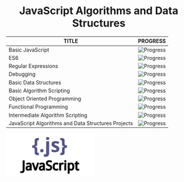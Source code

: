 <div id="header" align="center">
    <h1 align="center">JavaScript Algorithms and Data Structures</h1>
</div>

<div>
  <div float:"left">
    <table>
      <thead>
        <tr>
          <th align="center">TITLE</th>
          <th align="center">PROGRESS</th>
        </tr>
      </thead>
      <tbody>
        <tr>
          <td align="left">Basic JavaScript</td>
          <td align="center"><img src="https://progress-bar.dev/100/" alt="Progress"></td>
        </tr>
        <tr>
          <td align="left">ES6</td>
          <td align="center"><img src="https://progress-bar.dev/44/" alt="Progress"></td>
        </tr>
        <tr>
          <td align="left">Regular Expressions</td>
          <td align="center"><img src="https://progress-bar.dev/0/" alt="Progress"></td>
        </tr>
        <tr>
          <td align="left">Debugging</td>
          <td align="center"><img src="https://progress-bar.dev/0/" alt="Progress"></td>
        </tr>
        <tr>
          <td align="left">Basic Data Structures</td>
          <td align="center"><img src="https://progress-bar.dev/0/" alt="Progress"></td>
        </tr>
        <tr>
          <td align="left">Basic Algorithm Scripting</td>
          <td align="center"><img src="https://progress-bar.dev/0/" alt="Progress"></td>
        </tr>
        <tr>
          <td align="left">Object Oriented Programming</td>
          <td align="center"><img src="https://progress-bar.dev/0/" alt="Progress"></td>
        </tr>
        <tr>
          <td align="left">Functional Programming</td>
          <td align="center"><img src="https://progress-bar.dev/0/" alt="Progress"></td>
        </tr>
        <tr>
          <td align="left">Intermediate Algorithm Scripting</td>
          <td align="center"><img src="https://progress-bar.dev/0/" alt="Progress"></td>
        </tr>
        <tr>
          <td align="left">JavaScript Algorithms and Data Structures Projects</td>
          <td align="center"><img src="https://progress-bar.dev/0/" alt="Progress"></td>
        </tr>
      </tbody>
    </table>
  </div>
  <div float:"left">
	<img src="../resources/javascript.svg"/>
  </div>
</div>
</div>

